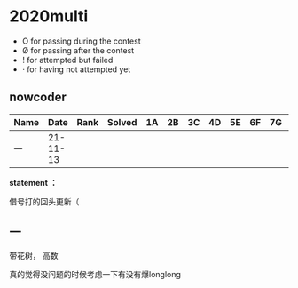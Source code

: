 



# 2020multi

- O for passing during the contest
- Ø for passing after the contest
- ! for attempted but failed
- · for having not attempted yet



## nowcoder

| Name | Date     | Rank | Solved | 1A   | 2B   | 3C   | 4D   | 5E   | 6F   | 7G   | 8H   | 9I   | 10J  | 11K  | 12L  | 13M  |
| ---- | -------- | ---- | ------ | ---- | ---- | ---- | ---- | ---- | ---- | ---- | ---- | ---- | ---- | ---- | ---- | ---- |
| 一   | 21-11-13 |      |        |      |      |      |      |      |      |      |      |      |      |      |      |      |



**statement ：**

借号打的回头更新（

## 一

带花树， 高数

真的觉得没问题的时候考虑一下有没有爆longlong

